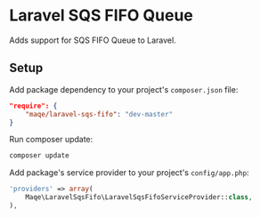 # Laravel SQS FIFO Queue

Adds support for SQS FIFO Queue to Laravel.

## Setup

Add package dependency to your project's `composer.json` file:

```json
"require": {
    "maqe/laravel-sqs-fifo": "dev-master"
}
```

Run composer update:

```bash
composer update
```

Add package's service provider to your project's `config/app.php`:

```php
'providers' => array(
    Maqe\LaravelSqsFifo\LaravelSqsFifoServiceProvider::class,
),
```
